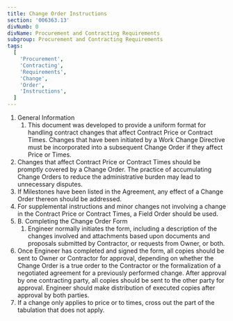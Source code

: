 ```yaml
---
title: Change Order Instructions
section: '006363.13'
divNumb: 0
divName: Procurement and Contracting Requirements
subgroup: Procurement and Contracting Requirements
tags:
  [
    'Procurement',
    'Contracting',
    'Requirements',
    'Change',
    'Order',
    'Instructions',
  ]
---
```


1. General Information
   1. This document was developed to provide a uniform format for handling contract changes that affect Contract Price or Contract Times. Changes that have been initiated by a Work Change Directive must be incorporated into a subsequent Change Order if they affect Price or Times.
2. Changes that affect Contract Price or Contract Times should be promptly covered by a Change Order. The practice of accumulating Change Orders to reduce the administrative burden may lead to unnecessary disputes.
3. If Milestones have been listed in the Agreement, any effect of a Change Order thereon should be addressed.
4. For supplemental instructions and minor changes not involving a change in the Contract Price or Contract Times, a Field Order should be used.
5. B. Completing the Change Order Form
   1. Engineer normally initiates the form, including a description of the changes involved and attachments based upon documents and proposals submitted by Contractor, or requests from Owner, or both.
6. Once Engineer has completed and signed the form, all copies should be sent to Owner or Contractor for approval, depending on whether the Change Order is a true order to the Contractor or the formalization of a negotiated agreement for a previously performed change. After approval by one contracting party, all copies should be sent to the other party for approval. Engineer should make distribution of executed copies after approval by both parties.
7. If a change only applies to price or to times, cross out the part of the tabulation that does not apply.
